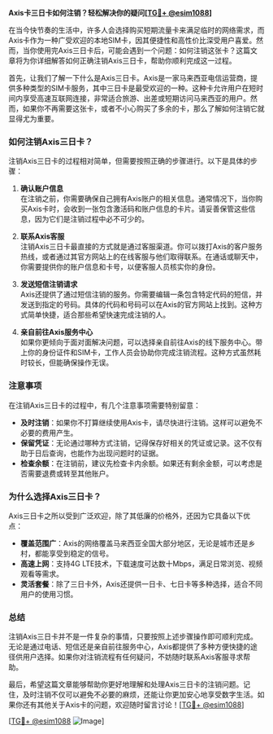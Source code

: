 **Axis卡三日卡如何注销？轻松解决你的疑问[[TG💪+ @esim1088](https://t.me/s/esim1088)]**

在当今快节奏的生活中，许多人会选择购买短期流量卡来满足临时的网络需求，而Axis卡作为一种广受欢迎的本地SIM卡，因其便捷性和高性价比深受用户喜爱。然而，当你使用完Axis三日卡后，可能会遇到一个问题：如何注销这张卡？这篇文章将为你详细解答如何正确注销Axis三日卡，帮助你顺利完成这一过程。

首先，让我们了解一下什么是Axis三日卡。Axis是一家马来西亚电信运营商，提供多种类型的SIM卡服务，其中三日卡是最受欢迎的一种。这种卡允许用户在短时间内享受高速互联网连接，非常适合旅游、出差或短期访问马来西亚的用户。然而，如果你不再需要这张卡，或者不小心购买了多余的卡，那么了解如何注销它就显得尤为重要。

### 如何注销Axis三日卡？

注销Axis三日卡的过程相对简单，但需要按照正确的步骤进行。以下是具体的步骤：

1. **确认账户信息**  
   在注销之前，你需要确保自己拥有Axis账户的相关信息。通常情况下，当你购买Axis卡时，会收到一张包含激活码和账户信息的卡片。请妥善保管这些信息，因为它们是注销过程中必不可少的。

2. **联系Axis客服**  
   注销Axis三日卡最直接的方式就是通过客服渠道。你可以拨打Axis的客户服务热线，或者通过其官方网站上的在线客服与他们取得联系。在通话或聊天中，你需要提供你的账户信息和卡号，以便客服人员核实你的身份。

3. **发送短信注销请求**  
   Axis还提供了通过短信注销的服务。你需要编辑一条包含特定代码的短信，并发送到指定的号码。具体的代码和号码可以在Axis的官方网站上找到。这种方式简单快捷，适合那些希望快速完成注销的人。

4. **亲自前往Axis服务中心**  
   如果你更倾向于面对面解决问题，可以选择亲自前往Axis的线下服务中心。带上你的身份证件和SIM卡，工作人员会协助你完成注销流程。这种方式虽然耗时较长，但能确保操作无误。

### 注意事项

在注销Axis三日卡的过程中，有几个注意事项需要特别留意：

- **及时注销**：如果你不打算继续使用Axis卡，请尽快进行注销。这样可以避免不必要的费用产生。
- **保留凭证**：无论通过哪种方式注销，记得保存好相关的凭证或记录。这不仅有助于日后查询，也能作为出现问题时的证据。
- **检查余额**：在注销前，建议先检查卡内余额。如果还有剩余金额，可以考虑是否需要退费或转至其他账户。

### 为什么选择Axis三日卡？

Axis三日卡之所以受到广泛欢迎，除了其低廉的价格外，还因为它具备以下优点：

- **覆盖范围广**：Axis的网络覆盖马来西亚全国大部分地区，无论是城市还是乡村，都能享受到稳定的信号。
- **高速上网**：支持4G LTE技术，下载速度可达数十Mbps，满足日常浏览、视频观看等需求。
- **灵活套餐**：除了三日卡外，Axis还提供一日卡、七日卡等多种选择，适合不同用户的使用习惯。

### 总结

注销Axis三日卡并不是一件复杂的事情，只要按照上述步骤操作即可顺利完成。无论是通过电话、短信还是亲自前往服务中心，Axis都提供了多种方便快捷的途径供用户选择。如果你对注销流程有任何疑问，不妨随时联系Axis客服寻求帮助。

最后，希望这篇文章能够帮助你更好地理解和处理Axis三日卡的注销问题。记住，及时注销不仅可以避免不必要的麻烦，还能让你更加安心地享受数字生活。如果你还有其他关于Axis卡的问题，欢迎随时留言讨论！[[TG💪+ @esim1088](https://t.me/s/esim1088)]

[[TG💪+ @esim1088](https://t.me/s/esim1088) ![Image](https://i.postimg.cc/4NQfJmqS/Snipaste-2025-05-13-00-14-12.png)]